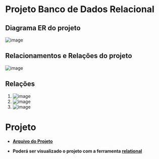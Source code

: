 # Projeto Banco de Dados Relacional


## Diagrama ER do projeto
![image](https://user-images.githubusercontent.com/86432208/155750009-6bf004c9-3c6c-4ab5-a44a-c9fb70f55df3.png)



## Relacionamentos e Relações do projeto

![image](https://user-images.githubusercontent.com/86432208/155750140-cc85a4d5-7e68-4c8d-9eea-03d46fbd49e5.png)




## Relações

1. ![image](https://user-images.githubusercontent.com/86432208/155750204-59c9018e-aa6e-4310-83b1-cf5fb4d4b81b.png)
2. ![image](https://user-images.githubusercontent.com/86432208/155750334-e9de6748-0361-423b-be8d-8c47aab6d47c.png)
3. ![image](https://user-images.githubusercontent.com/86432208/155750382-175e44b7-fd96-489d-83c5-877d7b735b33.png)




# Projeto

- **[Arquivo do Projeto](https://github.com/dario-gms/Modelagem-de-Dados/blob/main/rela%C3%A7%C3%A3o.json)**

- **Poderá ser visualizado o projeto com a ferramenta [relational](https://ltworf.github.io/relational/index.html)**






